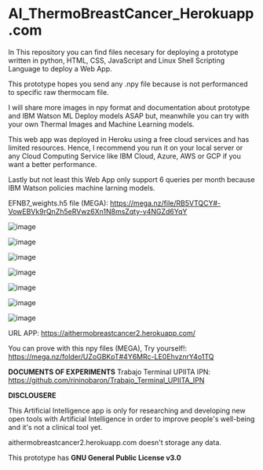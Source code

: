 # AI_ThermoBreastCancer_Herokuapp.com

In This repository you can find files necesary for deploying a prototype written in python, HTML, CSS, JavaScript and Linux Shell Scripting Language to deploy a Web App.

This prototype hopes you send any .npy file because is not performanced to specific raw thermocam file.

I will share more images in npy format and documentation about prototype and IBM Watson ML Deploy models ASAP but, meanwhile you can try with your own Thermal Images and Machine Learning models.

This web app was deployed in Heroku using a free cloud services and has limited resources. Hence, I recommend you run it on your local server or any Cloud Computing Service like IBM Cloud, Azure, AWS or GCP if you want a better performance.

Lastly but not least this Web App only support 6 queries per month because IBM Watson policies machine larning models.

EFNB7_weights.h5 file (MEGA): https://mega.nz/file/RB5VTQCY#-VowEBVk9rQnZh5eRVwz6Xn1N8msZqty-v4NGZd6YqY 

![image](https://user-images.githubusercontent.com/17024106/133529662-e25a158f-408a-4529-89cb-cce9badca373.png)

![image](https://user-images.githubusercontent.com/17024106/133529674-2172572f-b928-4226-af00-4221b6e604d1.png)

![image](https://user-images.githubusercontent.com/17024106/133529690-1f64639a-3331-44ed-b977-6b1321456863.png)

![image](https://user-images.githubusercontent.com/17024106/133529706-89c9a066-273b-4474-b876-c662e55c4e77.png)

![image](https://user-images.githubusercontent.com/17024106/133529721-64258c49-a798-45db-aedd-0d6b798bb057.png)

![image](https://user-images.githubusercontent.com/17024106/133529734-a90fedd1-1edd-4f7c-9e34-aba9354e2e7b.png)

![image](https://user-images.githubusercontent.com/17024106/133529740-829c361c-f296-400e-9908-40e6fd797f91.png)


URL APP: https://aithermobreastcancer2.herokuapp.com/

You can prove with this npy files (MEGA), Try yourself!: https://mega.nz/folder/UZoGBKpT#4Y6MRc-LE0EhvznrY4o1TQ 

**DOCUMENTS OF EXPERIMENTS**
Trabajo Terminal UPIITA IPN:
https://github.com/rininobaron/Trabajo_Terminal_UPIITA_IPN

**DISCLOUSERE**

This Artificial Intelligence app is only for researching and developing new open tools with Artificial Intelligence in order to improve people's well-being and it's not a clinical tool yet.

aithermobreastcancer2.herokuapp.com doesn't storage any data.

This prototype has **GNU General Public License v3.0**
